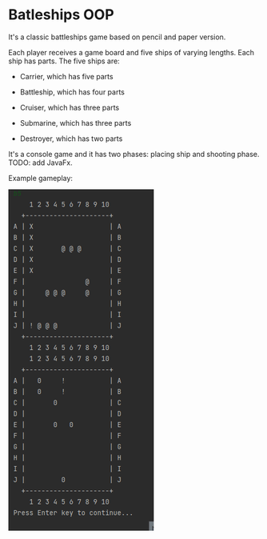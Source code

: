 # Batleships OOP

It's a classic battleships game based on pencil and paper version. 

Each player receives a game board and five ships of varying lengths. Each ship has parts. The five ships are:

- Carrier, which has five parts

- Battleship, which has four parts

- Cruiser, which has three parts

- Submarine, which has three parts

- Destroyer, which has two parts

It's a console game and it has two phases: placing ship and shooting phase. TODO: add JavaFx.

Example gameplay:

![](battleships.gif)
